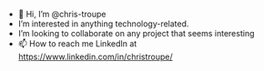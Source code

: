 - 👋 Hi, I’m @chris-troupe
- I’m interested in anything technology-related.
- I’m looking to collaborate on any project that seems interesting
- 📫 How to reach me LinkedIn at https://www.linkedin.com/in/christroupe/

<!---
chris-troupe/chris-troupe is a ✨ special ✨ repository because its `README.md` (this file) appears on your GitHub profile.
You can click the Preview link to take a look at your changes.
--->

